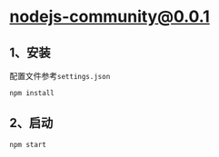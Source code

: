 # nodejs-community@0.0.1


## 1、安装
配置文件参考`settings.json`

```
npm install
```


## 2、启动
```
npm start
```